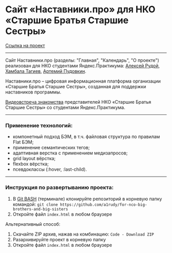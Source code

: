 # Сайт «Наставники.про» для НКО «Старшие Братья Старшие Сестры»

[Ссылка на проект](https://a1rudy.github.io/for-nco-big-brothers-and-big-sisters/)

------

Сайт Наставники.про (разделы: "Главная", "Календарь", "О проекте") реализован для НКО студентами Яндекс.Практикума: [Алексей Рудой](https://github.com/a1rudy), [Хамбала Тагиев](https://github.com/KhanTagiev), [Артемий Пудовкин](https://github.com/tyumen-777).

Наставники.про – цифровая информационная платформа организации «Старшие Братья Старшие Сестры», созданная для поддержки наставников программы.

[Видеовстреча знакомства](https://disk.yandex.ru/d/W8jhsSVtc4LWsQ) представителей НКО «Старшие Братья Старшие Сестры» со студентами Яндекс.Практикума.

------

### Применение технологий:
* компонетный подход БЭМ, в т.ч. файловая структура по правилам Flat БЭМ;
* применение семантических тегов;
* адаптивная верстка с применением медизапросов;
* grid layout вёрстка;
* flexbox вёрстка;
* псевдоклассы (:hover, :last-child).

------ 

### Инструкция по развертыванию проекта:
1. В [Git BASH](https://gitforwindows.org/) (терминале) клонируйте репозиторий в корневую папку командой: `git clone https://github.com/a1rudy/for-nco-big-brothers-and-big-sisters`
2. Откройте файл `index.html` в любом браузере

Альтернативный способ:
1. Скачайте ZIP архив, нажав на комбинацию: `Code - Download ZIP`
2. Разархивируйте проект в корневую папку
3. Откройте файл `index.html` в любом браузере